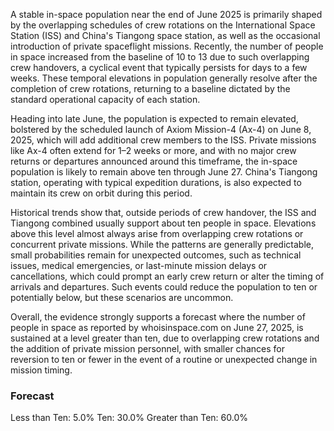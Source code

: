 A stable in-space population near the end of June 2025 is primarily shaped by the overlapping schedules of crew rotations on the International Space Station (ISS) and China's Tiangong space station, as well as the occasional introduction of private spaceflight missions. Recently, the number of people in space increased from the baseline of 10 to 13 due to such overlapping crew handovers, a cyclical event that typically persists for days to a few weeks. These temporal elevations in population generally resolve after the completion of crew rotations, returning to a baseline dictated by the standard operational capacity of each station.

Heading into late June, the population is expected to remain elevated, bolstered by the scheduled launch of Axiom Mission-4 (Ax-4) on June 8, 2025, which will add additional crew members to the ISS. Private missions like Ax-4 often extend for 1–2 weeks or more, and with no major crew returns or departures announced around this timeframe, the in-space population is likely to remain above ten through June 27. China's Tiangong station, operating with typical expedition durations, is also expected to maintain its crew on orbit during this period.

Historical trends show that, outside periods of crew handover, the ISS and Tiangong combined usually support about ten people in space. Elevations above this level almost always arise from overlapping crew rotations or concurrent private missions. While the patterns are generally predictable, small probabilities remain for unexpected outcomes, such as technical issues, medical emergencies, or last-minute mission delays or cancellations, which could prompt an early crew return or alter the timing of arrivals and departures. Such events could reduce the population to ten or potentially below, but these scenarios are uncommon.

Overall, the evidence strongly supports a forecast where the number of people in space as reported by whoisinspace.com on June 27, 2025, is sustained at a level greater than ten, due to overlapping crew rotations and the addition of private mission personnel, with smaller chances for reversion to ten or fewer in the event of a routine or unexpected change in mission timing.

### Forecast

Less than Ten: 5.0%
Ten: 30.0%
Greater than Ten: 60.0%